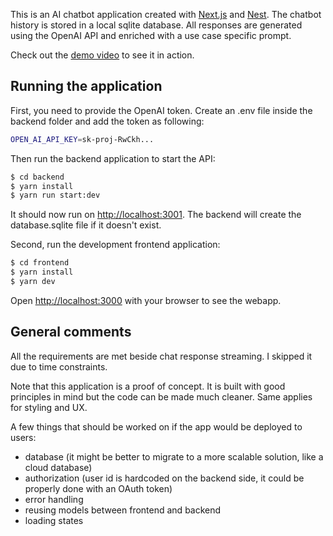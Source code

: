 This is an AI chatbot application created with [Next.js](https://nextjs.org/) and [Nest](https://github.com/nestjs/nest). The chatbot history is stored in a local sqlite database.
All responses are generated using the OpenAI API and enriched with a use case specific prompt.

Check out the [demo video](demo.mov) to see it in action.

## Running the application

First, you need to provide the OpenAI token. Create an .env file inside the backend folder and add the token as following:

```bash
OPEN_AI_API_KEY=sk-proj-RwCkh...
```

Then run the backend application to start the API:
```bash
$ cd backend
$ yarn install
$ yarn run start:dev
```

It should now run on [http://localhost:3001](http://localhost:3001). The backend will create the database.sqlite file if it doesn't exist.

Second, run the development frontend application:

```bash
$ cd frontend
$ yarn install
$ yarn dev
```

Open [http://localhost:3000](http://localhost:3000) with your browser to see the webapp.

## General comments

All the requirements are met beside chat response streaming. I skipped it due to time constraints.

Note that this application is a proof of concept. It is built with good principles in mind but the code can be made much cleaner. Same applies for styling and UX.

A few things that should be worked on if the app would be deployed to users:

- database (it might be better to migrate to a more scalable solution, like a cloud database)
- authorization (user id is hardcoded on the backend side, it could be properly done with an OAuth token)
- error handling
- reusing models between frontend and backend
- loading states
